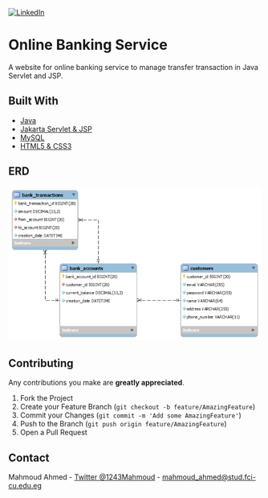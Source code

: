 [![LinkedIn][linkedin-shield]][linkedin-url]

# Online Banking Service
A website for online banking service to manage transfer transaction in Java Servlet and JSP.

## Built With
* [Java](https://en.wikipedia.org/wiki/Java_(programming_language))
* [Jakarta Servlet & JSP](https://en.wikipedia.org/wiki/Jakarta_Servlet)
* [MySQL](https://www.mysql.com/)
* [HTML5 & CSS3]()

## ERD
<p align="center">
  <img src="diagrams/ERD.png"/>
</p>

<!-- CONTRIBUTING -->
## Contributing

Any contributions you make are **greatly appreciated**.

1. Fork the Project
2. Create your Feature Branch (`git checkout -b feature/AmazingFeature`)
3. Commit your Changes (`git commit -m 'Add some AmazingFeature'`)
4. Push to the Branch (`git push origin feature/AmazingFeature`)
5. Open a Pull Request


<!-- CONTACT -->
## Contact

Mahmoud Ahmed - [Twitter @1243Mahmoud](https://twitter.com/1243Mahmoud) - mahmoud_ahmed@stud.fci-cu.edu.eg


<!-- MARKDOWN LINKS & IMAGES -->
[license-shield]: https://img.shields.io/github/license/othneildrew/Best-README-Template.svg?style=flat-square
[linkedin-shield]: https://img.shields.io/badge/-LinkedIn-black.svg?style=flat-square&logo=linkedin&colorB=555
[linkedin-url]: https://www.linkedin.com/in/mahmoudaahmedd/
